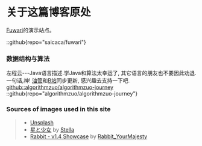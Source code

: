 # 关于这篇博客原处
[Fuwari](https://github.com/saicaca/fuwari)的演示站点。

::github{repo="saicaca/fuwari"}

### 数据结构与算法
左程云---Java语言描述.学Java和算法太幸运了, 其它语言的朋友也不要因此劝退.
一句话,神!
[油管](https://www.youtube.com/@algorithmzuo)和[B站](https://space.bilibili.com/8888480?spm_id_from=333.337.0.0)同步更新, 感兴趣去支持一下吧.
[github::algorithmzuo/algorithmzuo-journey](https://github.com/algorithmzuo/algorithm-journey)
::github{repo="algorithmzuo/algorithmzuo-journey"}

### Sources of images used in this site
> - [Unsplash](https://unsplash.com/)
> - [星と少女](https://www.pixiv.net/artworks/108916539) by [Stella](https://www.pixiv.net/users/93273965)
> - [Rabbit - v1.4 Showcase](https://civitai.com/posts/586908) by [Rabbit_YourMajesty](https://civitai.com/user/Rabbit_YourMajesty)